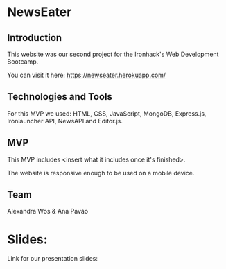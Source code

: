 # NewsEater 

## Introduction

This website was our second project for the Ironhack's Web Development Bootcamp.

You can visit it here: https://newseater.herokuapp.com/

## Technologies and Tools

For this MVP we used: HTML, CSS, JavaScript, MongoDB, Express.js, Ironlauncher API, NewsAPI and Editor.js.

## MVP

This MVP includes <insert what it includes once it's finished>.

The website is responsive enough to be used on a mobile device.

## Team 

Alexandra Wos & Ana Pavão

# Slides:

Link for our presentation slides: <insert link>